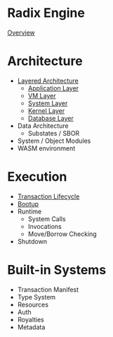 # Radix Engine

[Overview](README.md)

# Architecture

- [Layered Architecture](architecture/layers.md)
  - [Application Layer](architecture/layers/application.md)
  - [VM Layer](architecture/layers/vm.md)
  - [System Layer](architecture/layers/system.md)
  - [Kernel Layer](architecture/layers/kernel.md)
  - [Database Layer](architecture/layers/database.md)
- Data Architecture
  - Substates / SBOR
- System / Object Modules
- WASM environment

# Execution

- [Transaction Lifecycle](execution/lifecycle.md)
- [Bootup](execution/bootup.md)
- Runtime
  - System Calls
  - Invocations
  - Move/Borrow Checking
- Shutdown

 
# Built-in Systems

- Transaction Manifest
- Type System
- Resources
- Auth
- Royalties
- Metadata
